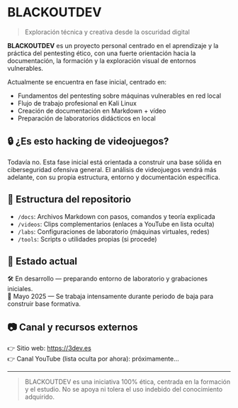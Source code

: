 # BLACKOUTDEV

> Exploración técnica y creativa desde la oscuridad digital

**BLACKOUTDEV** es un proyecto personal centrado en el aprendizaje y la práctica del pentesting ético, con una fuerte orientación hacia la documentación, la formación y la exploración visual de entornos vulnerables.

Actualmente se encuentra en fase inicial, centrado en:

- Fundamentos del pentesting sobre máquinas vulnerables en red local
- Flujo de trabajo profesional en Kali Linux
- Creación de documentación en Markdown + vídeo
- Preparación de laboratorios didácticos en local

## 🔒 ¿Es esto hacking de videojuegos?

Todavía no. Esta fase inicial está orientada a construir una base sólida en ciberseguridad ofensiva general. El análisis de videojuegos vendrá más adelante, con su propia estructura, entorno y documentación específica.

## 📁 Estructura del repositorio

- `/docs`: Archivos Markdown con pasos, comandos y teoría explicada
- `/videos`: Clips complementarios (enlaces a YouTube en lista oculta)
- `/labs`: Configuraciones de laboratorio (máquinas virtuales, redes)
- `/tools`: Scripts o utilidades propias (si procede)

## 📌 Estado actual

🛠 En desarrollo — preparando entorno de laboratorio y grabaciones iniciales.  
📅 Mayo 2025 — Se trabaja intensamente durante periodo de baja para construir base formativa.

## 📷 Canal y recursos externos

👉 Sitio web: https://3dev.es  
👉 Canal YouTube (lista oculta por ahora): próximamente...

---

> BLACKOUTDEV es una iniciativa 100% ética, centrada en la formación y el estudio. No se apoya ni tolera el uso indebido del conocimiento adquirido.
